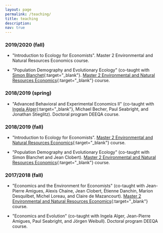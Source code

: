 ```yaml
---
layout: page
permalink: /teaching/
title: teaching
description:
nav: true
---
```


### 2019/2020 (fall)

- "Introduction to Ecology for Economists". Master 2 Environmental and Natural Resources Economics course.

- "Population Demography and Evolutionary Ecology" (co-taught with [Simon Blanchet](http://simonblanchet.weebly.com/){:target="\_blank"}. [Master 2 Environmental and Natural Resources Economics](https://www.tse-fr.eu/erna){:target="\_blank"} course.


### 2018/2019 (spring)

- "Advanced Behavioral and Experimental Economics II" (co-taught with [Ingela Alger](https://ingelaalger.weebly.com/){:target="\_blank"}, Michael Becher, Paul Seabright, and Jonathan Stieglitz). Doctoral program DEEQA course.

### 2018/2019 (fall)

- "Introduction to Ecology for Economists".
[Master 2 Environmental and Natural Resources Economics](https://www.tse-fr.eu/erna){:target="\_blank"} course.

- "Population Demography and Evolutionary Ecology" (co-taught with Simon Blanchet and Jean Clobert). [Master 2 Environmental and Natural Resources Economics](https://www.tse-fr.eu/erna){:target="\_blank"} course.


### 2017/2018 (fall)

- "Economics and the Environment for Economists" (co-taught with Jean-Pierre Amigues, Alexis Chaine, Jean Clobert, Étienne Danchin, Marion Desquilbet, Michel Loreau, and Claire de Mazancourt). [Master 2 Environmental and Natural Resources Economics](https://www.tse-fr.eu/erna){:target="\_blank"} course.

- "Economics and Evolution" (co-taught with Ingela Alger, Jean-Pierre Amigues, Paul Seabright, and Jörgen Weibull). Doctoral program DEEQA course.

<!--For now, this page is assumed to be a static description of your courses. You can convert it to a collection similar to `_projects/` so that you can have a dedicated page for each course.

Organize your courses by years, topics, or universities, however you like!-->

